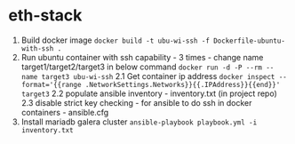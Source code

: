 # eth-stack
1. Build docker image
	`docker build -t ubu-wi-ssh -f Dockerfile-ubuntu-with-ssh .`
2. Run ubuntu container with ssh capability - 3 times - change name target1/target2/target3 in below command
	`docker run -d -P --rm --name target3 ubu-wi-ssh`
	2.1 Get container ip address
		`docker inspect --format='{{range .NetworkSettings.Networks}}{{.IPAddress}}{{end}}' target3`
	2.2 populate ansible inventory - inventory.txt (in project repo)
	2.3 disable strict key checking - for ansible to do ssh in docker containers - ansible.cfg
3. Install mariadb galera cluster
	`ansible-playbook playbook.yml -i inventory.txt`
